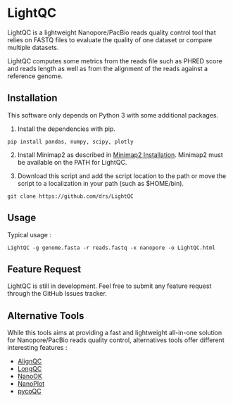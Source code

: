 # LightQC

LightQC is a lightweight Nanopore/PacBio reads quality control tool that relies on FASTQ files to evaluate the quality of one dataset or compare multiple datasets. 

LightQC computes some metrics from the reads file such as PHRED score and reads length as well as from the alignment of the reads against a reference genome.

## Installation 

This software only depends on Python 3 with some additional packages. 

1. Install the dependencies with pip. 

```
pip install pandas, numpy, scipy, plotly
```

2. Install Minimap2 as described in [Minimap2 Installation](https://github.com/lh3/minimap2#install). Minimap2 must be available on the PATH for LightQC. 

3. Download this script and add the script location to the path or move the script to a localization in your path (such as $HOME/bin). 

```
git clone https://github.com/drs/LightQC
```

## Usage 

Typical usage : 

```
LightQC -g genome.fasta -r reads.fastq -x nanopore -o LightQC.html 
```

## Feature Request 

LightQC is still in development. Feel free to submit any feature request through the GitHub Issues tracker. 

## Alternative Tools 

While this tools aims at providing a fast and lightweight all-in-one solution for Nanopore/PacBio reads quality control, alternatives tools offer different interesting features :  

- [AlignQC](https://github.com/jason-weirather/AlignQC)  
- [LongQC](https://github.com/yfukasawa/LongQC)  
- [NanoOK](https://nanook.readthedocs.io/en/latest/)  
- [NanoPlot](https://github.com/wdecoster/NanoPlot)  
- [pycoQC](https://github.com/tleonardi/pycoQC)  

